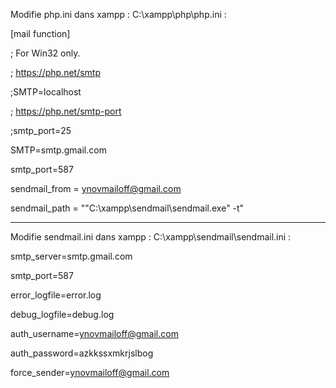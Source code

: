 Modifie php.ini dans xampp : C:\xampp\php\php.ini :


[mail function]

; For Win32 only.

; https://php.net/smtp

;SMTP=localhost

; https://php.net/smtp-port

;smtp_port=25

SMTP=smtp.gmail.com

smtp_port=587

sendmail_from = ynovmailoff@gmail.com

sendmail_path = "\"C:\xampp\sendmail\sendmail.exe\" -t"

----------------------------------------------------------------------

Modifie sendmail.ini dans xampp : C:\xampp\sendmail\sendmail.ini : 


smtp_server=smtp.gmail.com

smtp_port=587

error_logfile=error.log

debug_logfile=debug.log

auth_username=ynovmailoff@gmail.com

auth_password=azkkssxmkrjslbog

force_sender=ynovmailoff@gmail.com


